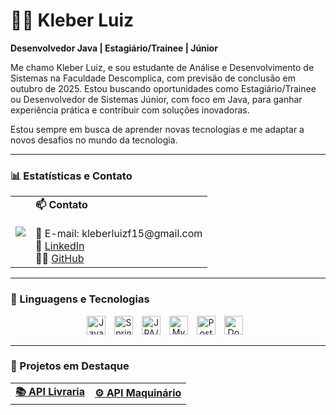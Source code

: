 # 👨‍💻 Kleber Luiz

**Desenvolvedor Java | Estagiário/Trainee | Júnior**

Me chamo Kleber Luiz, e sou estudante de Análise e Desenvolvimento de Sistemas na Faculdade Descomplica, com previsão de conclusão em outubro de 2025. Estou buscando oportunidades como Estagiário/Trainee ou Desenvolvedor de Sistemas Júnior, com foco em Java, para ganhar experiência prática e contribuir com soluções inovadoras.

Estou sempre em busca de aprender novas tecnologias e me adaptar a novos desafios no mundo da tecnologia.

---

### 📊 Estatísticas e Contato

<div align="center">
  <table>
    <tr>
      <td>
        <img src="https://github-readme-stats.vercel.app/api/top-langs/?username=kleberlz17&layout=compact&theme=tokyonight&custom_title=Linguagens%20Mais%20Usadas" />
      </td>
      <td>
        <div align="left">
          <strong>📫 Contato</strong><br><br>
          📧 E-mail: kleberluizf15@gmail.com<br>
          💼 <a href="https://www.linkedin.com/in/kleberluizferreiramachado/">LinkedIn</a><br>
          🧑‍💻 <a href="https://github.com/kleberlz17">GitHub</a>
        </div>
      </td>
    </tr>
  </table>
</div>

---

### 🔧 Linguagens e Tecnologias

<p align="center">
  <img src="https://cdn.jsdelivr.net/gh/devicons/devicon@latest/icons/java/java-original.svg" alt="Java" title="Java" width="30px" style="padding-right: 10px;" />
  <img src="https://cdn.jsdelivr.net/gh/devicons/devicon@latest/icons/spring/spring-original.svg" alt="Spring Boot" title="Spring Boot" width="30px" style="padding-right: 10px;" />
  <img src="https://cdn.jsdelivr.net/gh/devicons/devicon@latest/icons/hibernate/hibernate-original.svg" alt="JPA/Hibernate" title="JPA" width="30px" style="padding-right: 10px;" />
  <img src="https://cdn.jsdelivr.net/gh/devicons/devicon@latest/icons/mysql/mysql-original.svg" alt="MySQL" title="MySQL" width="30px" style="padding-right: 10px;" />
  <img src="https://cdn.jsdelivr.net/gh/devicons/devicon@latest/icons/postgresql/postgresql-original.svg" alt="PostgreSQL" title="PostgreSQL" width="30px" style="padding-right: 10px;" />
  <img src="https://cdn.jsdelivr.net/gh/devicons/devicon@latest/icons/docker/docker-original.svg" alt="Docker" title="Docker" width="30px" style="padding-right: 10px;" />
</p>

---

### 🚀 Projetos em Destaque

<div align="center">
  <table>
    <tr>
      <td><a href="https://github.com/kleberlz17/library_api"><strong>📚 API Livraria</strong></a></td>
      <td><a href="https://github.com/kleberlz17/api_maquinario"><strong>⚙️ API Maquinário</strong></a></td>
    </tr>
  </table>
</div>
